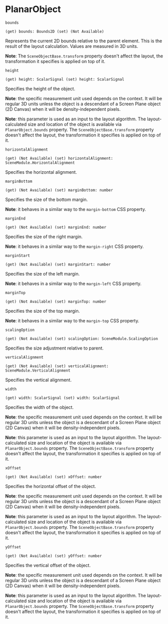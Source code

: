 # PlanarObject

`bounds`

`(get) bounds: Bounds2D (set) (Not Available)`

Represents the current 2D bounds relative to the parent element. This is the result of the layout calculation. Values are measured in 3D units.

**Note**: The `SceneObjectBase.transform` property doesn't affect the layout, the transformation it specifies is applied on top of it.

`height`

`(get) height: ScalarSignal (set) height: ScalarSignal`

Specifies the height of the object.

**Note**: the specific measurement unit used depends on the context. It will be regular 3D units unless the object is a descendant of a Screen Plane object \(2D Canvas\) when it will be density-independent pixels.

**Note**: this parameter is used as an input to the layout algorithm. The layout-calculated size and location of the object is available via `PlanarObject.bounds` property. The `SceneObjectBase.transform` property doesn't affect the layout, the transformation it specifies is applied on top of it.

`horizontalAlignment`

`(get) (Not Available) (set) horizontalAlignment: SceneModule.HorizontalAlignment`

Specifies the horizontal alignment.

`marginBottom`

`(get) (Not Available) (set) marginBottom: number`

Specifies the size of the bottom margin.

**Note**: it behaves in a similar way to the `margin-bottom` CSS property.

`marginEnd`

`(get) (Not Available) (set) marginEnd: number`

Specifies the size of the right margin.

**Note**: it behaves in a similar way to the `margin-right` CSS property.

`marginStart`

`(get) (Not Available) (set) marginStart: number`

Specifies the size of the left margin.

**Note**: it behaves in a similar way to the `margin-left` CSS property.

`marginTop`

`(get) (Not Available) (set) marginTop: number`

Specifies the size of the top margin.

**Note**: it behaves in a similar way to the `margin-top` CSS property.

`scalingOption`

`(get) (Not Available) (set) scalingOption: SceneModule.ScalingOption`

Specifies the size adjustment relative to parent.

`verticalAlignment`

`(get) (Not Available) (set) verticalAlignment: SceneModule.VerticalAlignment`

Specifies the vertical alignment.

`width`

`(get) width: ScalarSignal (set) width: ScalarSignal`

Specifies the width of the object.

**Note**: the specific measurement unit used depends on the context. It will be regular 3D units unless the object is a descendant of a Screen Plane object \(2D Canvas\) when it will be density-independent pixels.

**Note**: this parameter is used as an input to the layout algorithm. The layout-calculated size and location of the object is available via `PlanarObject.bounds` property. The `SceneObjectBase.transform` property doesn't affect the layout, the transformation it specifies is applied on top of it.

`xOffset`

`(get) (Not Available) (set) xOffset: number`

Specifies the horizontal offset of the object.

**Note**: the specific measurement unit used depends on the context. It will be regular 3D units unless the object is a descendant of a Screen Plane object \(2D Canvas\) when it will be density-independent pixels.

**Note**: this parameter is used as an input to the layout algorithm. The layout-calculated size and location of the object is available via `PlanarObject.bounds` property. The `SceneObjectBase.transform` property doesn't affect the layout, the transformation it specifies is applied on top of it.

`yOffset`

`(get) (Not Available) (set) yOffset: number`

Specifies the vertical offset of the object.

**Note**: the specific measurement unit used depends on the context. It will be regular 3D units unless the object is a descendant of a Screen Plane object \(2D Canvas\) when it will be density-independent pixels.

**Note**: this parameter is used as an input to the layout algorithm. The layout-calculated size and location of the object is available via `PlanarObject.bounds` property. The `SceneObjectBase.transform` property doesn't affect the layout, the transformation it specifies is applied on top of it.

